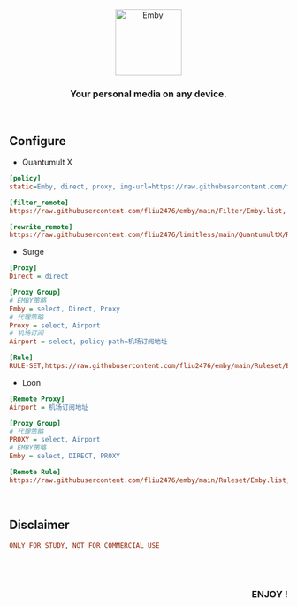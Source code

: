 &nbsp;
<p align="center">
  <img src="https://raw.sevencdn.com/fliu2476/emby/main/Emby.png" width="120px" alt="Emby" />
</p>
<h3 align="center">
   Your personal media on any device.
</h3>
&nbsp;

## Configure

* Quantumult X
```ini
[policy]
static=Emby, direct, proxy, img-url=https://raw.githubusercontent.com/fliu2476/emby/main/IconSet/Emby.png

[filter_remote]
https://raw.githubusercontent.com/fliu2476/emby/main/Filter/Emby.list, tag=Emby, update-interval=86400, enabled=true

[rewrite_remote]
https://raw.githubusercontent.com/fliu2476/limitless/main/QuantumultX/Rewrite/emby.qxrewrite, tag=Emby Premiere, update-interval=86400, enabled=true
```

* Surge
```ini
[Proxy]
Direct = direct

[Proxy Group]
# EMBY策略
Emby = select, Direct, Proxy
# 代理策略
Proxy = select, Airport
# 机场订阅
Airport = select, policy-path=机场订阅地址

[Rule]
RULE-SET,https://raw.githubusercontent.com/fliu2476/emby/main/Ruleset/Emby.list,Emby
```

* Loon
```ini
[Remote Proxy]
Airport = 机场订阅地址

[Proxy Group]
# 代理策略
PROXY = select, Airport
# EMBY策略
Emby = select, DIRECT, PROXY

[Remote Rule]
https://raw.githubusercontent.com/fliu2476/emby/main/Ruleset/Emby.list, policy=Emby, tag=Emby, enabled=true
```

&nbsp; 
## Disclaimer  

```ini
ONLY FOR STUDY, NOT FOR COMMERCIAL USE  
```

&nbsp;   
&nbsp; 
<h3 align="right"> ENJOY ! </h3>
